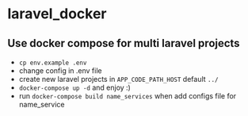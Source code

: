 # laravel_docker
## Use docker compose for multi laravel projects

- `cp env.example .env`
- change config in .env file
- create new laravel projects in `APP_CODE_PATH_HOST` default `../`
- `docker-compose up -d` and enjoy :)
- run `docker-compose build name_services` when add configs file for name_service
